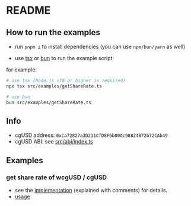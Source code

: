 # README

## How to run the examples

- run `pnpm i` to install dependencies (you can use `npm/bun/yarn` as well)

- use [tsx](https://tsx.is/getting-started) or [bun](https://bun.sh/docs/runtime/typescript) to run the example script

for example:

```bash
# use tsx (Node.js v18 or higher is required)
npx tsx src/examples/getShareRate.ts
```

```bash
# use bun
bun src/examples/getShareRate.ts
```

## Info

- cgUSD address: `0xCa72827a3D211CfD8F6b00Ac98824872b72CAb49`
- cgUSD ABI: see [src/abi/index.ts](src/abi/index.ts)

## Examples

### get share rate of wcgUSD / cgUSD

- see the [implementation](src/examples/getShareRate.ts) (explained with comments) for details.
- [usage](src/examples/getShareRate.ts)
